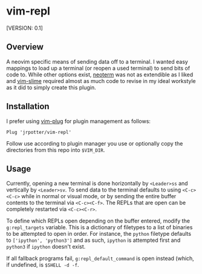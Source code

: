 vim-repl
========

[VERSION: 0.1]

Overview
--------

A neovim specific means of sending data off to a terminal. I wanted easy
mappings to load up a terminal (or reopen a used terminal) to send bits of code
to. While other options exist, [neoterm](https://github.com/kassio/neoterm) was
not as extendible as I liked and
[vim-slime](https://github.com/jpalardy/vim-slime) required almost as much code
to revise in my ideal workstyle as it did to simply create this plugin.

Installation
------------

I prefer using [vim-plug](https://github.com/junegunn/vim-plug) for plugin
management as follows:

```vim
Plug 'jrpotter/vim-repl'
```

Follow use according to plugin manager you use or optionally copy
the directories from this repo into ```$VIM_DIR```.

Usage
-----

Currently, opening a new terminal is done horizontally by ```<Leader>ss``` and
vertically by ```<Leader>sv```. To send data to the terminal defaults to using
```<C-c><C-c>``` while in normal or visual mode, or by sending the entire buffer
contents to the terminal via ```<C-c><C-f>```. The REPLs that are open can be
completely restarted via ```<C-c><C-r>```.

To define which REPLs open depending on the buffer entered, modify the
```g:repl_targets``` variable. This is a dictionary of filetypes to a list of
binaries to be attempted to open in order. For instance, the ```python```
filetype defaults to ```['ipython', 'python3']``` and as such, ```ipython``` is
attempted first and ```python3``` if ```ipython``` doesn't exist.

If all fallback programs fail, ```g:repl_default_command``` is open instead
(which, if undefined, is ```$SHELL -d -f```.

